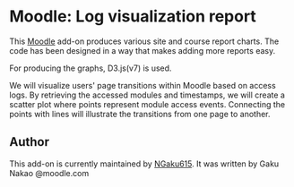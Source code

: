 Moodle: Log visualization report
==================================

This [Moodle](http://moodle.org) add-on produces various site and course report
charts.  The code has been designed in a way that makes adding more reports
easy.

For producing the graphs, D3.js(v7) is used.

We will visualize users' page transitions within Moodle based on access logs. By retrieving the accessed modules and timestamps, we will create a scatter plot where points represent module access events. Connecting the points with lines will illustrate the transitions from one page to another.

Author
------
This add-on is currently maintained by [NGaku615](https://github.com/NGaku615).
It was written by Gaku Nakao @moodle.com